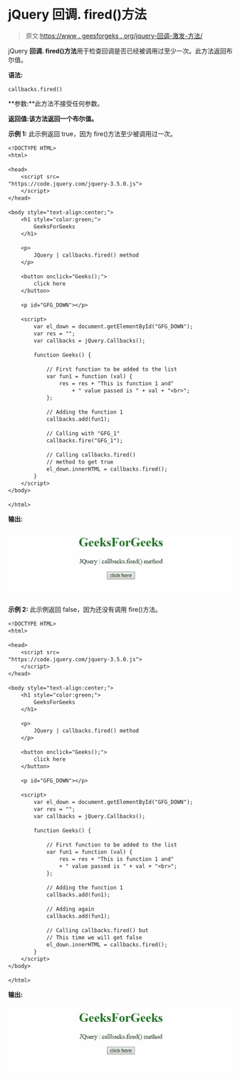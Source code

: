 # jQuery 回调. fired()方法

> 原文:[https://www . geesforgeks . org/jquery-回调-激发-方法/](https://www.geeksforgeeks.org/jquery-callbacks-fired-method/)

jQuery **回调. fired()方法**用于检查回调是否已经被调用过至少一次。此方法返回布尔值。

**语法:**

```
callbacks.fired()
```

**参数:**此方法不接受任何参数。

**返回值:**该方法返回一个**布尔值。**

**示例 1:** 此示例返回 true，因为 fire()方法至少被调用过一次。

```
<!DOCTYPE HTML>
<html>

<head>
    <script src=
"https://code.jquery.com/jquery-3.5.0.js">
    </script>
</head>

<body style="text-align:center;">
    <h1 style="color:green;">
        GeeksForGeeks
    </h1>

    <p>
        JQuery | callbacks.fired() method
    </p>

    <button onclick="Geeks();">
        click here
    </button>

    <p id="GFG_DOWN"></p>

    <script>
        var el_down = document.getElementById("GFG_DOWN");
        var res = "";
        var callbacks = jQuery.Callbacks();

        function Geeks() {

            // First function to be added to the list
            var fun1 = function (val) {
                res = res + "This is function 1 and"
                    + " value passed is " + val + "<br>";
            };

            // Adding the function 1
            callbacks.add(fun1);

            // Calling with "GFG_1"
            callbacks.fire("GFG_1");

            // Calling callbacks.fired()
            // method to get true
            el_down.innerHTML = callbacks.fired();
        } 
    </script>
</body>

</html>
```

**输出:**

![](img/78f3ce54614eb2c955be0edbfe1e5d50.png)

**示例 2:** 此示例返回 false，因为还没有调用 fire()方法。

```
<!DOCTYPE HTML>
<html>

<head>
    <script src=
"https://code.jquery.com/jquery-3.5.0.js">
    </script>
</head>

<body style="text-align:center;">
    <h1 style="color:green;">
        GeeksForGeeks
    </h1>

    <p>
        JQuery | callbacks.fired() method
    </p>

    <button onclick="Geeks();">
        click here
    </button>

    <p id="GFG_DOWN"></p>

    <script>
        var el_down = document.getElementById("GFG_DOWN");
        var res = "";
        var callbacks = jQuery.Callbacks();

        function Geeks() {

            // First function to be added to the list
            var fun1 = function (val) {
                res = res + "This is function 1 and"
                + " value passed is " + val + "<br>";
            };

            // Adding the function 1
            callbacks.add(fun1);

            // Adding again
            callbacks.add(fun1);

            // Calling callbacks.fired() but 
            // This time we will get false
            el_down.innerHTML = callbacks.fired();
        } 
    </script>
</body>

</html>
```

**输出:**

![](img/e69161cae8c3f6b0dc47ef684ac35af9.png)